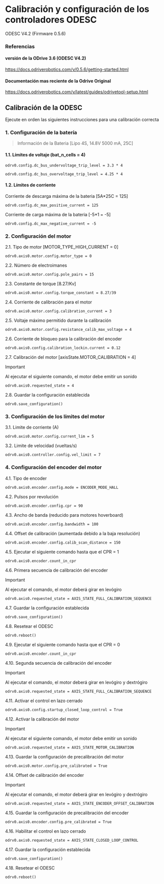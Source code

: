# Calibración y configuración de los controladores ODESC

ODESC V4.2 (Firmware 0.5.6) 

### Referencias

#### versión de la ODrive 3.6 (ODESC V4.2)
https://docs.odriverobotics.com/v/0.5.6/getting-started.html

#### Documentación mas reciente de la Odrive Original
https://docs.odriverobotics.com/v/latest/guides/odrivetool-setup.html


## Calibración de la ODESC
Ejecute en orden las siguientes instrucciones para una calibración correcta

### 1. Configuración de la batería 

> Información de la Bateria [Lipo 4S, 14.8V 5000 mA, 25C] 

#### 1.1. Límites de voltaje (bat_n_cells = 4)
```
odrv0.config.dc_bus_undervoltage_trip_level = 3.3 * 4
```
```
odrv0.config.dc_bus_overvoltage_trip_level = 4.25 * 4
```
#### 1.2. Límites de corriente

Corriente de descarga máxima de la bateria [5A*25C = 125]
```
odrv0.config.dc_max_positive_current = 125
```

Corriente de carga máxima de la bateria [-5*1 = -5]
```
odrv0.config.dc_max_negative_current = -5 
```

### 2. Configuración del motor

2.1. Tipo de motor [MOTOR_TYPE_HIGH_CURRENT = 0]
```
odrv0.axis0.motor.config.motor_type = 0
```
2.2. Número de electroimanes
```
odrv0.axis0.motor.config.pole_pairs = 15
```

2.3. Constante de torque [8.27/Kv]
```
odrv0.axis0.motor.config.torque_constant = 8.27/39 
```

2.4. Corriente de calibración para el motor 
```
odrv0.axis0.motor.config.calibration_current = 3
```

2.5. Voltaje máximo permitido durante la calibración
```
odrv0.axis0.motor.config.resistance_calib_max_voltage = 4 
```

2.6. Corriente de bloqueo para la calibración del encoder
```
odrv0.axis0.config.calibration_lockin.current = 0.12
```

2.7. Calibración del motor [axisState.MOTOR_CALIBRATION = 4]
> [!IMPORTANT]
> Al ejecutar el siguiente comando, el motor debe emitir un sonido
```
odrv0.axis0.requested_state = 4 
```

2.8. Guardar la configuración establecida
```
odrv0.save_configuration() 
```

### 3. Configuración de los límites del motor 

3.1. Limite de corriente (A)
```
odrv0.axis0.motor.config.current_lim = 5
```

3.2. Limite de velocidad (vueltas/s)
```
odrv0.axis0.controller.config.vel_limit = 7
```

### 4. Configuración del encoder del motor

4.1. Tipo de encoder
```
odrv0.axis0.encoder.config.mode = ENCODER_MODE_HALL
```

4.2. Pulsos por revolución
```
odrv0.axis0.encoder.config.cpr = 90
```
4.3. Ancho de banda (reducido para motores hoverboard)
```
odrv0.axis0.encoder.config.bandwidth = 100 
```
4.4. Offset de calibración (aumentada debido a la baja resolución)
```
odrv0.axis0.encoder.config.calib_scan_distance = 150
```

4.5. Ejecutar el siguiente comando hasta que el CPR = 1
```
odrv0.axis0.encoder.count_in_cpr 
```

4.6. Primera secuencia de calibración del encoder
> [!IMPORTANT]
> Al ejecutar el comando, el motor deberá girar en levógiro 
```
odrv0.axis0.requested_state = AXIS_STATE_FULL_CALIBRATION_SEQUENCE
```

4.7. Guardar la configuración establecida
```
odrv0.save_configuration() 
```

4.8. Resetear el ODESC
```
odrv0.reboot()
```

4.9. Ejecutar el siguiente comando hasta que el CPR = 0
```
odrv0.axis0.encoder.count_in_cpr 
```

4.10. Segunda secuencia de calibración del encoder
> [!IMPORTANT]
> Al ejecutar el comando, el motor deberá girar en levógiro y dextrógiro 
```
odrv0.axis0.requested_state = AXIS_STATE_FULL_CALIBRATION_SEQUENCE
```

4.11. Activar el control en lazo cerrado
```
odrv0.axis0.config.startup_closed_loop_control = True
```

4.12. Activar la calibración del motor
> [!IMPORTANT]
> Al ejecutar el siguiente comando, el motor debe emitir un sonido
```
odrv0.axis0.requested_state = AXIS_STATE_MOTOR_CALIBRATION
```

4.13. Guardar la configuración de precalibración del motor
```
odrv0.axis0.motor.config.pre_calibrated = True
```

4.14. Offset de calibración del encoder
> [!IMPORTANT]
> Al ejecutar el comando, el motor deberá girar en levógiro y dextrógiro 
```
odrv0.axis0.requested_state = AXIS_STATE_ENCODER_OFFSET_CALIBRATION
```

4.15. Guardar la configuración de precalibración del encoder
```
odrv0.axis0.encoder.config.pre_calibrated = True
```

4.16. Habilitar el control en lazo cerrado
```
odrv0.axis0.requested_state = AXIS_STATE_CLOSED_LOOP_CONTROL
```

4.17. Guardar la configuración establecida
```
odrv0.save_configuration() 
```

4.18. Resetear el ODESC
```
odrv0.reboot()
```




